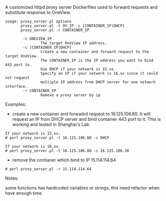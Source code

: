 A customized httpd proxy server Dockerfiles used to forward requests and substitute response to OneView.


```
usage: proxy_server.pl options
       proxy_server.pl -t OV_IP -c [CONTAINER_IP|DHCP]
       proxy_server.pl -r CONTAINER_IP

        -t ONEVIEW_IP
                The target OneView IP address.
        -c [CONTAINER_IP|DHCP]
                Create a new container and forward request to the target OneView.
                The CONTAINER_IP is the IP address you want to bind 443 port to.
                Use DHCP if your network is 15.xx.
                Specify an IP if your network is 16.xx since it could not request
                multiple IP address from DHCP server for one network interface.
        -r CONTAINER_IP
                Remove a proxy server by ip
```

Examples:
 * create a new container and forwadrd request to 16.125.106.80. It will request an IP from DHCP server and bind container 443 port to it. This is working and tested in Shanghai's Lab.

 ```
 If your network is 15.xx.
 # perl proxy_server.pl -t 16.125.106.80 -c DHCP
 ```
 ```
 If your network is 16.xx.
 # perl proxy_server.pl -t 16.125.106.80 -c 16.125.106.38 
 ```
 * remove the contianer which bind to IP 15.114.114.64 

 ```
 # perl proxy_server.pl -r 15.114.114.64
 ```

Notes:

some functions has hardcoded variables or strings, this need refactor when have enough time.
